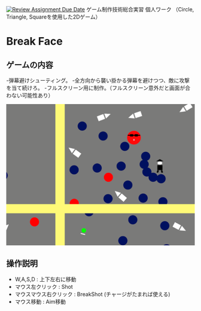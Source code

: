 [![Review Assignment Due Date](https://classroom.github.com/assets/deadline-readme-button-22041afd0340ce965d47ae6ef1cefeee28c7c493a6346c4f15d667ab976d596c.svg)](https://classroom.github.com/a/l0taWXbI)
ゲーム制作技術総合実習 個人ワーク
（Circle, Triangle, Squareを使用した2Dゲーム）

# Break Face

## ゲームの内容
-弾幕避けシューティング。
-全方向から襲い掛かる弾幕を避けつつ、敵に攻撃を当て続けろ。
-フルスクリーン用に制作。（フルスクリーン意外だと画面が合わない可能性あり）

![画面イメージ](docs/images/game_image01.png)

## 操作説明
- W,A,S,D : 上下左右に移動
- マウス左クリック : Shot
- マウスマウス右クリック : BreakShot (チャージがたまれば使える)
- マウス移動 : Aim移動
